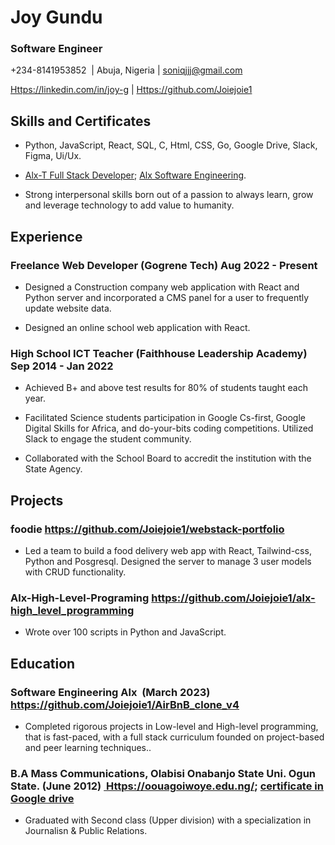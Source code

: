 # Joy Gundu

### Software Engineer

+234-8141953852  | Abuja, Nigeria | <soniqjjj@gmail.com> 

[Https://linkedin.com/in/joy-g](https://linkedin.com/in/joy-g) | [Https://github.com/Joiejoie1](https://github.com/Joiejoie1)

Skills and Certificates
-----------------------

-   Python, JavaScript, React, SQL, C, Html, CSS, Go, Google Drive, Slack, Figma, Ui/Ux.

-   [Alx-T Full Stack Developer](https://www.linkedin.com/posts/emmanuel-udeji_python-javascript-aws-activity-6975326658765418496-hVNJ?utm_source=share&utm_medium=member_desktop); [Alx Software Engineering](https://www.linkedin.com/posts/emmanuel-udeji_letsdohardthings-softwareengineering-faang-activity-6981243547983183872-BhfG?utm_source=share&utm_medium=member_desktop).

-   Strong interpersonal skills born out of a passion to always learn, grow and leverage technology to add value to humanity.

Experience
----------

### Freelance Web Developer (Gogrene Tech) Aug 2022 - Present

-   Designed a Construction company web application with React and Python server and incorporated a CMS panel for a user to frequently update website data.

-   Designed an online school web application with React.

### High School ICT Teacher  (Faithhouse Leadership Academy) Sep 2014 - Jan 2022

-   Achieved B+ and above test results for 80% of students taught each year.

-   Facilitated Science students participation in Google Cs-first, Google Digital Skills for Africa, and do-your-bits coding competitions. Utilized Slack to engage the student community.

-   Collaborated with the School Board to accredit the institution with the State Agency.

Projects
--------

### foodie <https://github.com/Joiejoie1/webstack-portfolio>

-   Led a team to build a food delivery web app with React, Tailwind-css, Python and Posgresql. Designed the server to manage 3 user models with CRUD functionality.

### Alx-High-Level-Programing  <https://github.com/Joiejoie1/alx-high_level_programming>

-   Wrote over 100 scripts in Python and JavaScript.

Education 
----------

### Software Engineering Alx  (March 2023) <https://github.com/Joiejoie1/AirBnB_clone_v4>

-   Completed rigorous projects in Low-level and High-level programming, that is fast-paced, with a full stack curriculum founded on project-based and peer learning techniques..

### B.A Mass Communications, Olabisi Onabanjo State Uni. Ogun State. (June 2012) [ Https://oouagoiwoye.edu.ng/](https://oouagoiwoye.edu.ng/); [certificate in Google drive](https://drive.google.com/file/d/1o7WaTI4NlGlEgRM1kuc6jllcUlr_Ufcr/view?usp=share_link)

-   Graduated with Second class (Upper division) with a specialization in Journalisn & Public Relations.
